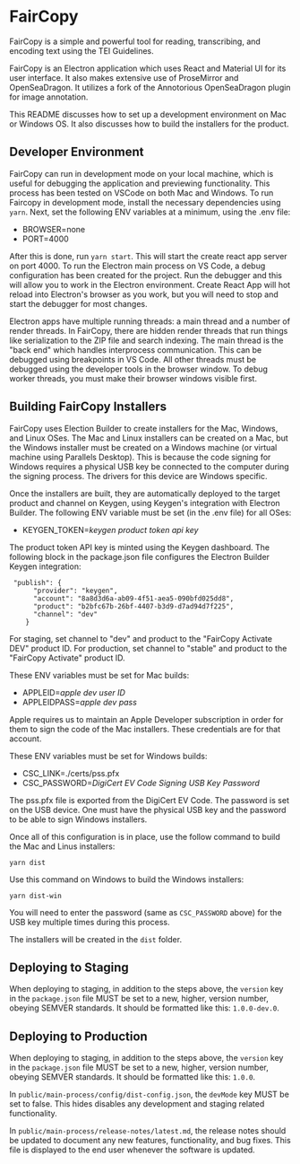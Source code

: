 FairCopy
====

FairCopy is a simple and powerful tool for reading, transcribing, and encoding text using the TEI Guidelines.

FairCopy is an Electron application which uses React and Material UI for its user interface. It also makes extensive use of ProseMirror and OpenSeaDragon. It utilizes a fork of the Annotorious OpenSeaDragon plugin for image annotation.

This README discusses how to set up a development environment on Mac or Windows OS. It also discusses how to build the installers for the product.

Developer Environment
-----------

FairCopy can run in development mode on your local machine, which is useful for debugging the application and previewing functionality. This process has been tested on VSCode on both Mac and Windows. To run Faircopy in development mode, install the necessary dependencies using `yarn`. Next, set the following ENV variables at a minimum, using the .env file:

* BROWSER=none
* PORT=4000 

After this is done, run `yarn start`. This will start the create react app server on port 4000. To run the Electron main process on VS Code, a debug configuration has been created for the project. Run the debugger and this will allow you to work in the Electron environment. Create React App will hot reload into Electron's browser as you work, but you will need to stop and start the debugger for most changes.

Electron apps have multiple running threads: a main thread and a number of render threads. In FairCopy, there are hidden render threads that run things like serialization to the ZIP file and search indexing. The main thread is the "back end" which handles interprocess communication. This can be debugged using breakpoints in VS Code. All other threads must be debugged using the developer tools in the browser window. To debug worker threads, you must make their browser windows visible first.


Building FairCopy Installers
----------

FairCopy uses Election Builder to create installers for the Mac, Windows, and Linux OSes. The Mac and Linux installers can be created on a Mac, but the Windows installer must be created on a Windows machine (or virtual machine using Parallels Desktop). This is because the code signing for Windows requires a physical USB key be connected to the computer during the signing process. The drivers for this device are Windows specific.

Once the installers are built, they are automatically deployed to the target product and channel on Keygen, using Keygen's integration with Electron Builder. The following ENV variable must be set (in the .env file) for all OSes:

* KEYGEN_TOKEN=*keygen product token api key*

The product token API key is minted using the Keygen dashboard. The following block in the package.json file configures the Electron Builder Keygen integration:

```
 "publish": {
      "provider": "keygen",
      "account": "8a8d3d6a-ab09-4f51-aea5-090bfd025dd8",
      "product": "b2bfc67b-26bf-4407-b3d9-d7ad94d7f225",
      "channel": "dev"
    }
```

For staging, set channel to "dev" and product to the "FairCopy Activate DEV" product ID. For production, set channel to "stable" and product to the "FairCopy Activate" product ID. 

These ENV variables must be set for Mac builds:

* APPLEID=*apple dev user ID*
* APPLEIDPASS=*apple dev pass*

Apple requires us to maintain an Apple Developer subscription in order for them to sign the code of the Mac installers. These credentials are for that account.

These ENV variables must be set for Windows builds:

* CSC_LINK=./certs/pss.pfx
* CSC_PASSWORD=*DigiCert EV Code Signing USB Key Password*

The pss.pfx file is exported from the DigiCert EV Code. The password is set on the USB device. One must have the physical USB key and the password to be able to sign Windows installers.

Once all of this configuration is in place, use the follow command to build the Mac and Linus installers:

`yarn dist`

Use this command on Windows to build the Windows installers:

`yarn dist-win`

You will need to enter the password (same as `CSC_PASSWORD` above) for the USB key multiple times during this process.

The installers will be created in the `dist` folder.

Deploying to Staging
------

When deploying to staging, in addition to the steps above, the `version` key in the `package.json` file MUST be set to a new, higher, version number, obeying SEMVER standards. It should be formatted like this: `1.0.0-dev.0`.

Deploying to Production
------

When deploying to staging, in addition to the steps above, the `version` key in the `package.json` file MUST be set to a new, higher, version number, obeying SEMVER standards. It should be formatted like this: `1.0.0`.

In `public/main-process/config/dist-config.json`, the `devMode` key MUST be set to false. This hides disables any development and staging related functionality. 

In `public/main-process/release-notes/latest.md`, the release notes should be updated to document any new features, functionality, and bug fixes. This file is displayed to the end user whenever the software is updated.
